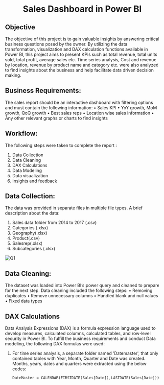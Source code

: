 # <p align="center">Sales Dashboard in Power BI</p>

## Objective
The objective of this project is to gain valuable insights by answering critical business questions posed by the owner. By utilizing the data transformation, visualization and DAX calculation functions available in Power BI, this project aims to present KPIs such as total revenue, total units sold, total profit, average sales etc. Time series analysis, Cost and revenue by location, revenue by product name and category etc. were also analyzed to find insights about the business and help facilitate data driven decision making.

## Business Requirements:
The sales report should be an interactive dashboard with filtering options and must contain the following information:
•	Sales KPI
•	YoY growth, MoM growth, QoQ growth
•	Best sales reps
•	Location wise sales information
•	Any other relevant graphs or charts to find insights

## Workflow:
The following steps were taken to complete the report :
1.	Data Collection
2.	Data Cleaning 
3.	DAX Calculations
4.	Data Modeling
5.	Data visualization
6.	Insights and feedback

  ## Data Collection:
The data was provided in separate files in multiple file types. A brief description about the data:
1.	Sales data folder from 2014 to 2017 (.csv)
2.	Categories (.xlsx)
3.	Geography(.xlsx)
4.	Product(.csv)
5.	Salesrep(.xlsx)
6.	Subcategories (.xlsx)

![Q1](https://ibb.co/sgSCV41/1.png)

## Data Cleaning:
The dataset was loaded into Power BI’s power query and cleaned to prepare for the next step. Data cleaning included the following steps:
•	Removing duplicates
•	Remove unnecessary columns
•	Handled blank and null values
•	Fixed data types 

## DAX Calculations
Data Analysis Expressions (DAX) is a formula expression language used to develop measures, calculated columns, calculated tables, and row-level security in Power BI. To fulfill the business requirements and conduct Data modeling, the following DAX formulas were used:
1. For time series analysis, a separate folder named 'Datemaster', that only contained tables with Year, Month, Quarter and Date was created. Months, years, dates and quarters were extracted using the below codes:
   ```dax
   DateMaster = CALENDAR(FIRSTDATE(Sales[Date]),LASTDATE(Sales[Date]))
    ```




